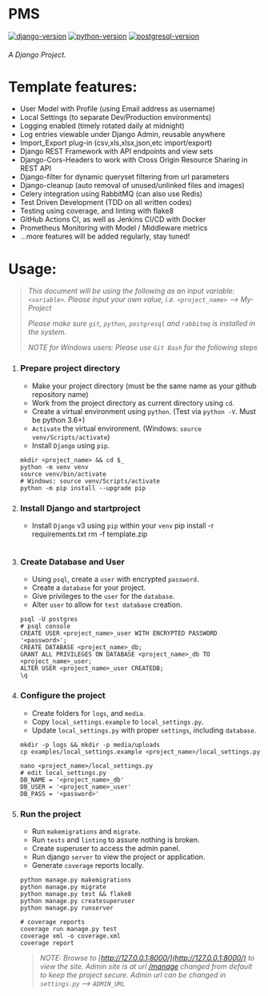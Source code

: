 # __PMS__
[![django-version](https://img.shields.io/badge/django-3.2-green)](https://www.djangoproject.com)
[![python-version](https://img.shields.io/badge/python-3.8-blue)](https://www.python.org)
[![postgresql-version](https://img.shields.io/badge/postgresql-12.3-orange)](https://www.postgresql.org)

###### _A Django Project._

# __Template features:__
- User Model with Profile (using Email address as username)
- Local Settings (to separate Dev/Production environments)
- Logging enabled (timely rotated daily at midnight)
- Log entries viewable under Django Admin, reusable anywhere  
- Import_Export plug-in (csv,xls,xlsx,json,etc import/export)
- Django REST Framework with API endpoints and view sets
- Django-Cors-Headers to work with Cross Origin Resource Sharing in REST API
- Django-filter for dynamic queryset filtering from url parameters
- Django-cleanup (auto removal of unused/unlinked files and images)
- Celery integration using RabbitMQ (can also use Redis)
- Test Driven Development (TDD on all written codes)
- Testing using coverage, and linting with flake8
- GitHub Actions CI, as well as Jenkins CI/CD with Docker
- Prometheus Monitoring with Model / Middleware metrics
- ...more features will be added regularly, stay tuned!

# __Usage:__
> _This document will be using the following as an input variable: `<variable>`. Please input your own value, i.e. `<project_name>` --> My-Project_
>
> _Please make sure `git`, `python`, `postgresql` and `rabbitmq` is installed in the system._
>
> _NOTE for Windows users: Please use `Git Bash` for the following steps_

1. ### Prepare project directory
    - Make your project directory (must be the same name as your github repository name)
    - Work from the project directory as current directory using `cd`.
    - Create a virtual environment using `python`. (Test via `python -V`. Must be python 3.6+)
    - `Activate` the virtual environment. (Windows: `source venv/Scripts/activate`)
    - Install `Django` using `pip`.
    ```shell script
    mkdir <project_name> && cd $_
    python -m venv venv
    source venv/bin/activate
    # Windows: source venv/Scripts/activate
    python -m pip install --upgrade pip
    ```

2. ### Install Django and startproject
    - Install `Django` v3 using `pip` within your `venv`
    pip install -r requirements.txt
    rm -f template.zip
    ```
3. ### Create Database and User
    - Using `psql`, create a `user` with encrypted `password`.
    - Create a `database` for your project.
    - Give privileges to the `user` for the `database`.
    - Alter `user` to allow for `test database` creation.
    ```shell script
    psql -U postgres
    # psql console 
    CREATE USER <project_name>_user WITH ENCRYPTED PASSWORD '<password>';
    CREATE DATABASE <project_name>_db;
    GRANT ALL PRIVILEGES ON DATABASE <project_name>_db TO <project_name>_user;
    ALTER USER <project_name>_user CREATEDB;
    \q
    ```

4. ### Configure the project
    - Create folders for `logs`, and `media`.
    - Copy `local_settings.example` to `local_settings.py`.
    - Update `local_settings.py` with proper `settings`, including `database`.
    ```shell script
    mkdir -p logs && mkdir -p media/uploads
    cp examples/local_settings.example <project_name>/local_settings.py
    
    nano <project_name>/local_settings.py
    # edit local_settings.py
    DB_NAME = '<project_name>_db'
    DB_USER = '<project_name>_user'
    DB_PASS = '<password>'
    ```

5. ### Run the project
    - Run `makemigrations` and `migrate`.
    - Run `tests` and `linting` to assure nothing is broken.
    - Create superuser to access the admin panel.
    - Run django `server` to view the project or application.
    - Generate `coverage` reports locally.
    ```shell script
    python manage.py makemigrations
    python manage.py migrate
    python manage.py test && flake8
    python manage.py createsuperuser
    python manage.py runserver
    
    # coverage reports
    coverage run manage.py test
    coverage xml -o coverage.xml
    coverage report
    ```
   > _NOTE: Browse to [http://127.0.0.1:8000/](http://127.0.0.1:8000/) to view the site. Admin site is at url [/manage](http://127.0.0.1:8000/manage) changed from default to keep the project secure. Admin url can be changed in `settings.py` --> `ADMIN_URL`_
    ```
